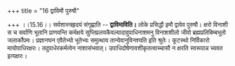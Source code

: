 +++
title = "16 द्वाविमौ पुरुषौ"

+++
।।15.16।। सर्वशास्त्रहृदयं संगृह्णाति -- **द्वाविमाविति।** लोके प्रसिद्धौ
इमौ द्वावेव पुरुषौ। क्षरो विनाशी स च सर्वाणि भूतानि प्राणवन्ति कर्मक्षये
सुप्तिप्रलयकैवल्यादावुपाधिनाशमनु विनाशशीलो जीवो ब्रह्मप्रतिबिम्बभूतो
जलार्कोपमः। प्रज्ञानघन एवैतेभ्यो भूतेभ्यः समुत्थाय तान्येवानुविनश्यति इति
श्रुतेः। कूटस्थो निर्विकारो मायोपाधिरक्षरः। तदुपाधेरकर्मत्वेन
नाशासंभवात्। उपाधिदोषेणावशीकृतत्वाच्चासौ न क्षरति स्वरूपान्न च्यवत
इत्यक्षरः।
